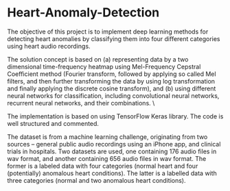 # Heart-Anomaly-Detection
The objective of this project is to implement deep learning methods for detecting heart anomalies by classifying them into four different categories using heart audio recordings.

The solution concept is based on (a) representing data by a two dimensional time-frequency heatmap using Mel-Frequency Cepstral Coefficient method (Fourier transform, followed by applying so called Mel filters, and then further transforming the data by using log transformation and finally applying the discrete cosine transform), and (b) using different neural networks for classification, including convolutional neural networks, recurrent neural networks, and their combinations. \

The implementation is based on using TensorFlow Keras library. The code is well structured and commented.


The dataset is from a machine learning challenge, originating from two sources – general public audio recordings using an iPhone app, and clinical trials in hospitals. Two datasets are used, one containing 176 audio files in wav format, and another containing 656 audio files in wav format. The former is a labeled data with four categories (normal heart and four (potentially) anomalous heart conditions). The latter is a labelled data with three categories (normal and two anomalous heart conditions).
